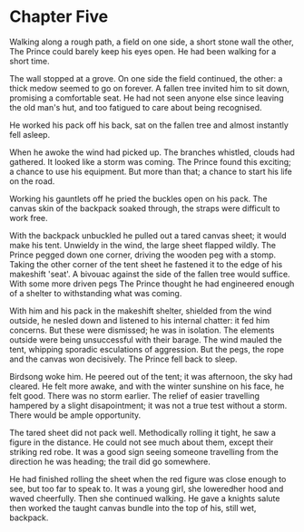 # Chapter Five

Walking along a rough path, a field on one side, a short stone wall the other, The Prince could barely keep his eyes open. He had been walking for a short time. 

The wall stopped at a grove. On one side the field continued, the other: a thick medow seemed to go on forever. A fallen tree invited him to sit down, promising a comfortable seat. He had not seen anyone else since leaving the old man's hut, and too fatigued to care about being recognised.

He worked his pack off his back, sat on the fallen tree and almost instantly fell asleep.

When he awoke the wind had picked up. The branches whistled, clouds had gathered. It looked like a storm was coming. The Prince found this exciting; a chance to use his equipment. But more than that; a chance to start his life on the road.

Working his gauntlets off he pried the buckles open on his pack. The canvas skin of the backpack soaked through, the straps were difficult to work free. 

With the backpack unbuckled he pulled out a tared canvas sheet; it would make his tent. Unwieldy in the wind, the large sheet flapped wildly. The Prince pegged down one corner, driving the wooden peg with a stomp. Taking the other corner of the tent sheet he fastened it to the edge of his makeshift 'seat'. A bivouac against the side of the fallen tree would suffice. With some more driven pegs The Prince thought he had engineered enough of a shelter to withstanding what was coming.

With him and his pack in the makeshift shelter, shielded from the wind outside, he nesled down and listened to his internal chatter: it fed him concerns. But these were dismissed; he was in isolation. The elements outside were being unsuccessful with their barage. The wind mauled the tent, whipping sporadic esculations of aggression. But the pegs, the rope and the canvas won decisively. The Prince fell back to sleep.

Birdsong woke him. He peered out of the tent; it was afternoon, the sky had cleared. He felt more awake, and with the winter sunshine on his face, he felt good. There was no storm earlier. The relief of easier travelling hampered by a slight disapointment; it was not a true test without a storm. There would be ample opportunity.

The tared sheet did not pack well. Methodically rolling it tight, he saw a figure in the distance. He could not see much about them, except their striking red robe. It was a good sign seeing someone travelling from the direction he was heading; the trail did go somewhere.

He had finished rolling the sheet when the red figure was close enough to see, but too far to speak to. It was a young girl, she loweredher hood and waved cheerfully. Then she continued walking. He gave a knights salute then worked the taught canvas bundle into the top of his, still wet, backpack.
